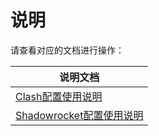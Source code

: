 # 说明

请查看对应的文档进行操作：

|说明文档|
|-------|
|[Clash配置使用说明](docs/Clash配置使用说明.md)|
|[Shadowrocket配置使用说明](docs/Shadowrocket配置使用说明.md)|
